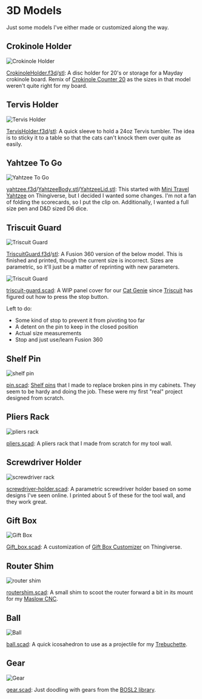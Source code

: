 # 3D Models

Just some models I've either made or customized along the way.

## Crokinole Holder

![Crokinole Holder](crokinole-holder/CrokinoleHolder.png)

[CrokinoleHolder.f3d](crokinole-holder/CrokinoleHolder.f3d)/[stl](crokinole-holder/CrokinoleHolder.stl): A disc holder for 20's or storage for a Mayday crokinole board. Remix of [Crokinole Counter 20](https://www.thingiverse.com/thing:2835630) as the sizes in that model weren't quite right for my board.

## Tervis Holder

![Tervis Holder](tervis-holder/TervisHolder.png)

[TervisHolder.f3d](tervis-holder/TervisHolder.f3d)/[stl](tervis-holder/TervisHolder.stl): A quick sleeve to hold a 24oz Tervis tumbler. The idea is to sticky it to a table so that the cats can't knock them over quite as easily.

## Yahtzee To Go

![Yahtzee To Go](yahtzee-to-go/yahtzee-closed-open.png)

[yahtzee.f3d](yahtzee-to-go/yahtzee.f3d)/[YahtzeeBody.stl](yahtzee-to-go/YahtzeeBody.stl)/[YahtzeeLid.stl](yahtzee-to-go/YahtzeeLid.stl): This started with [Mini Travel Yahtzee](https://www.thingiverse.com/thing:4637069) on Thingiverse, but I decided I wanted some changes. I'm not a fan of folding the scorecards, so I put the clip on. Additionally, I wanted a full size pen and D&D sized D6 dice.

## Triscuit Guard

![Triscuit Guard](triscuit-guard/TriscuitGuard-photo.png)

[TriscuitGuard.f3d](triscuit-guard/TriscuitGuard.f3d)/[stl](triscuit-guard/TriscuitGuard.stl): A Fusion 360 version of the below model. This is finished and printed, though the current size is incorrect. Sizes are parametric, so it'll just be a matter of reprinting with new parameters.

![Triscuit Guard](triscuit-guard/triscuit-guard.png)

[triscuit-guard.scad](triscuit-guard/triscuit-guard.scad): A WIP panel cover for our [Cat Genie](http://www.catgenie.com) since [Triscuit](https://social.lol/@cws/109734108636670741) has figured out how to press the stop button.

Left to do:
- Some kind of stop to prevent it from pivoting too far
- A detent on the pin to keep in the closed position
- Actual size measurements
- Stop and just use/learn Fusion 360

## Shelf Pin

![shelf pin](pin/pin-photo.png)

[pin.scad](pin/pin.scad): [Shelf pins](https://www.printables.com/model/352792-shelf-bracket-pin) that I made to replace broken pins in my cabinets. They seem to be hardy and doing the job. These were my first "real" project designed from scratch.

## Pliers Rack

![pliers rack](pliers/pliers-photo.png)

[pliers.scad](pliers/pliers.scad): A pliers rack that I made from scratch for my tool wall.

## Screwdriver Holder

![screwdriver rack](screwdriver-holder/screwdriver-holder-photo.png)

[screwdriver-holder.scad](screwdriver-holder/screwdriver-holder.scad): A parametric screwdriver holder based on some designs I've seen online. I printed about 5 of these for the tool wall, and they work great.

## Gift Box

![Gift Box](Gift_box/Gift_box.png)

[Gift_box.scad](Gift_box/Gift_box.scad): A customization of [Gift Box Customizer](https://www.thingiverse.com/thing:1238814) on Thingiverse.

## Router Shim

![router shim](routershim/routershim-photo.png)

[routershim.scad](routershim/routershim.scad): A small shim to scoot the router forward a bit in its mount for my [Maslow CNC](https://www.maslowcnc.com).

## Ball

![Ball](ball/ball.png)

[ball.scad](ball/ball.scad): A quick icosahedron to use as a projectile for my [Trebuchette](https://www.kickstarter.com/projects/1803756771/trebuchette-the-snap-together-desktop-trebuchet).

## Gear

![Gear](gear/gear.png)

[gear.scad](gear/gear.scad): Just doodling with gears from the [BOSL2 library](https://github.com/revarbat/BOSL2/wiki).
